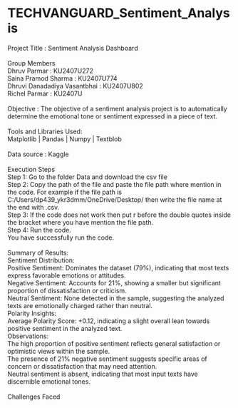 # TECHVANGUARD_Sentiment_Analysis
Project Title : Sentiment Analysis Dashboard
<br>
<br>
Group Members
<br>
Dhruv Parmar : KU2407U272
<br>
Saina Pramod Sharma : KU2407U774
<br>
Dhruvi Danadadiya Vasantbhai : KU2407U802
<br>
Richel Parmar : KU2407U
<br>
<br>
Objective : The objective of a sentiment analysis project is to automatically determine the emotional tone or sentiment expressed in a piece of text.
<br>
<br>
Tools and Libraries Used:
<br>
Matplotlib | Pandas | Numpy | Textblob
<br>
<br>
Data source : Kaggle 
<br>
<br>
Execution Steps
<br>
Step 1: Go to the folder Data and download the csv file
<br>
Step 2: Copy the path of the file and paste the file path where mention in the code. For example if the file path is C:/Users/dp439_ykr3dmm/OneDrive/Desktop/ then write the file name at the end with .csv.
<br>
Step 3: If the code does not work then put r before the double quotes inside the bracket where you have mention the file path.
<br>
Step 4: Run the code.
<br>
You have successfully run the code.
<br>
<br>
Summary of Results:
<br>
Sentiment Distribution:
<br>
Positive Sentiment: Dominates the dataset (79%), indicating that most texts express favorable emotions or attitudes.
<br>
Negative Sentiment: Accounts for 21%, showing a smaller but significant proportion of dissatisfaction or criticism.
<br>
Neutral Sentiment: None detected in the sample, suggesting the analyzed texts are emotionally charged rather than neutral.
<br>
Polarity Insights:
<br>
Average Polarity Score: +0.12, indicating a slight overall lean towards positive sentiment in the analyzed text.
<br>
Observations:
<br>
The high proportion of positive sentiment reflects general satisfaction or optimistic views within the sample.
<br>
The presence of 21% negative sentiment suggests specific areas of concern or dissatisfaction that may need attention.
<br>
Neutral sentiment is absent, indicating that most input texts have discernible emotional tones.
<br>
<br>
Challenges Faced
<br>


